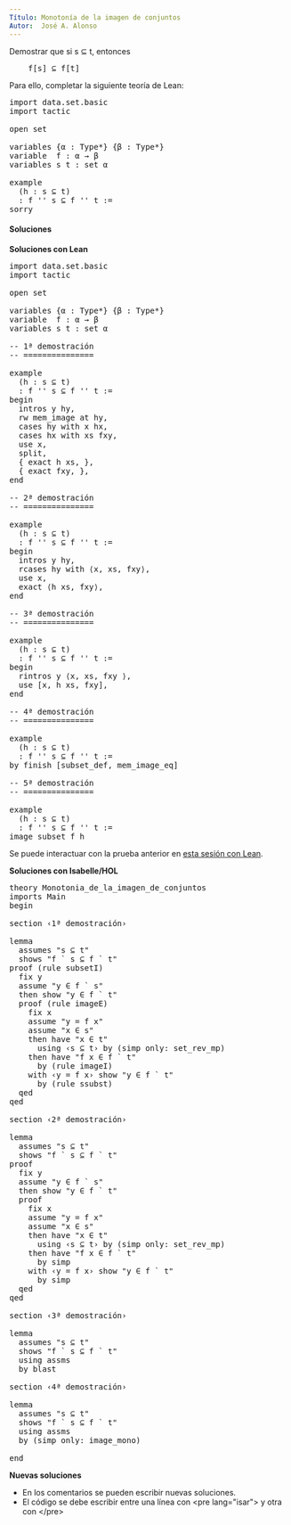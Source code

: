 ```yaml
---
Título: Monotonía de la imagen de conjuntos
Autor:  José A. Alonso
---
```


Demostrar que si s ⊆ t, entonces
<pre lang="text">
    f[s] ⊆ f[t]
</pre>

Para ello, completar la siguiente teoría de Lean:

<pre lang="lean">
import data.set.basic
import tactic

open set

variables {α : Type*} {β : Type*}
variable  f : α → β
variables s t : set α

example
  (h : s ⊆ t)
  : f '' s ⊆ f '' t :=
sorry
</pre>

<h4>Soluciones</h4>
<!--more-->

**Soluciones con Lean**

<pre lang="lean">
import data.set.basic
import tactic

open set

variables {α : Type*} {β : Type*}
variable  f : α → β
variables s t : set α

-- 1ª demostración
-- ===============

example
  (h : s ⊆ t)
  : f '' s ⊆ f '' t :=
begin
  intros y hy,
  rw mem_image at hy,
  cases hy with x hx,
  cases hx with xs fxy,
  use x,
  split,
  { exact h xs, },
  { exact fxy, },
end

-- 2ª demostración
-- ===============

example
  (h : s ⊆ t)
  : f '' s ⊆ f '' t :=
begin
  intros y hy,
  rcases hy with ⟨x, xs, fxy⟩,
  use x,
  exact ⟨h xs, fxy⟩,
end

-- 3ª demostración
-- ===============

example
  (h : s ⊆ t)
  : f '' s ⊆ f '' t :=
begin
  rintros y ⟨x, xs, fxy ⟩,
  use [x, h xs, fxy],
end

-- 4ª demostración
-- ===============

example
  (h : s ⊆ t)
  : f '' s ⊆ f '' t :=
by finish [subset_def, mem_image_eq]

-- 5ª demostración
-- ===============

example
  (h : s ⊆ t)
  : f '' s ⊆ f '' t :=
image_subset f h
</pre>

Se puede interactuar con la prueba anterior en [esta sesión con Lean](https://bit.ly/3x3Gjew).

**Soluciones con Isabelle/HOL**

<pre lang="isar">
theory Monotonia_de_la_imagen_de_conjuntos
imports Main
begin

section ‹1ª demostración›

lemma
  assumes "s ⊆ t"
  shows "f ` s ⊆ f ` t"
proof (rule subsetI)
  fix y
  assume "y ∈ f ` s"
  then show "y ∈ f ` t"
  proof (rule imageE)
    fix x
    assume "y = f x"
    assume "x ∈ s"
    then have "x ∈ t"
      using ‹s ⊆ t› by (simp only: set_rev_mp)
    then have "f x ∈ f ` t"
      by (rule imageI)
    with ‹y = f x› show "y ∈ f ` t"
      by (rule ssubst)
  qed
qed

section ‹2ª demostración›

lemma
  assumes "s ⊆ t"
  shows "f ` s ⊆ f ` t"
proof
  fix y
  assume "y ∈ f ` s"
  then show "y ∈ f ` t"
  proof
    fix x
    assume "y = f x"
    assume "x ∈ s"
    then have "x ∈ t"
      using ‹s ⊆ t› by (simp only: set_rev_mp)
    then have "f x ∈ f ` t"
      by simp
    with ‹y = f x› show "y ∈ f ` t"
      by simp
  qed
qed

section ‹3ª demostración›

lemma
  assumes "s ⊆ t"
  shows "f ` s ⊆ f ` t"
  using assms
  by blast

section ‹4ª demostración›

lemma
  assumes "s ⊆ t"
  shows "f ` s ⊆ f ` t"
  using assms
  by (simp only: image_mono)

end
</pre>

**Nuevas soluciones**
<ul>
<li>En los comentarios se pueden escribir nuevas soluciones.
<li>El código se debe escribir entre una línea con &#60;pre lang=&quot;isar&quot;&#62; y otra con &#60;/pre&#62;
</ul>
